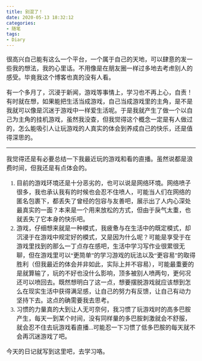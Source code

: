 ```yaml
---
title: 别混了！
date: 2020-05-13 18:32:12
categories: 
- 随笔
tags:
- Diary
---
```


 <font size = 3 face="楷体">

很高兴自己能有这么一个平台，一个属于自己的天地，可以肆意的发一些我的想法，我的心里话。不用像是在朋友圈一样过多地去考虑别人的感受。毕竟我这个博客也真的没有人看。

有一个多月了，沉浸于新闻，游戏等事情上，学习也不再上心，自责！有时就在想，如果能把生活当成游戏，自己当成游戏里的主角，是不是我就可以像是沉迷于游戏中一样爱生活呢。于是我就产生了做一个以自己为主角的挂机游戏，虽然我没查，但我觉得这个概念一定是有人做过的，怎么能吸引人让玩游戏的人真实的体会到养成自己的快乐，还是值得深思的。

---

我觉得还是有必要总结一下我最近玩的游戏和看的直播。虽然说都是浪费时间，但我还是有点体会的。

1. 目前的游戏环境还是十分恶劣的，也可以说是网络环境。网络喷子很多，我也承认我有的时候也会忍不住喷人，可能当人们在网络的匿名包裹下，都丢失了曾经的包容与友善吧，展示出了人内心深处最真实的一面？本来是一个用来放松的方式，但由于戾气太重，也就丢失了它本身的快乐吧。
2. 游戏，仔细想来就是一种模式，我疲惫与在生活中的既定模式，却沉浸于在游戏中规定好的模式，又是因为什么呢？可能是享受于在游戏里找到的那么一丁点存在感吧，生活中学习写作业很累很无聊，但在游戏里可以“更简单”的学习游戏的玩法以及“更容易”的取得胜利（但我最近的体会并非如此，实际上并不容易），可能最重要的是就算输了，玩的不好也没什么影响，顶多被别人喷两句，更何况还可以喷回去。既然想明白了这一点，想要摆脱游戏就应该想到怎么在现实生活中获得满足感，让自己的努力有反馈，让自己有动力坚持下去。这点的确需要我去思考。
3. 习惯的力量真的大到让人无可奈何，我习惯了玩游戏时的高多巴胺产生，每天一到某个时间，没有同样量的多巴胺刺激就会不舒服，就会忍不住去玩游戏看直播...可能忍一下习惯了低多巴胺的每天就不会再沉迷游戏了吧。

今天的日记就写到这里吧，去学习咯。